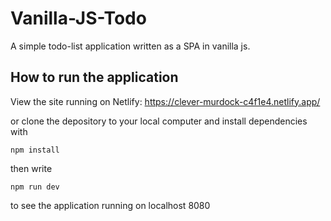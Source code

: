 # Vanilla-JS-Todo
A simple todo-list application written as a SPA in vanilla js. 

## How to run the application

View the site running on Netlify: 
https://clever-murdock-c4f1e4.netlify.app/

or clone the depository to your local computer and install dependencies with 

`npm install`

then write 

`npm run dev`

to see the application running on localhost 8080
